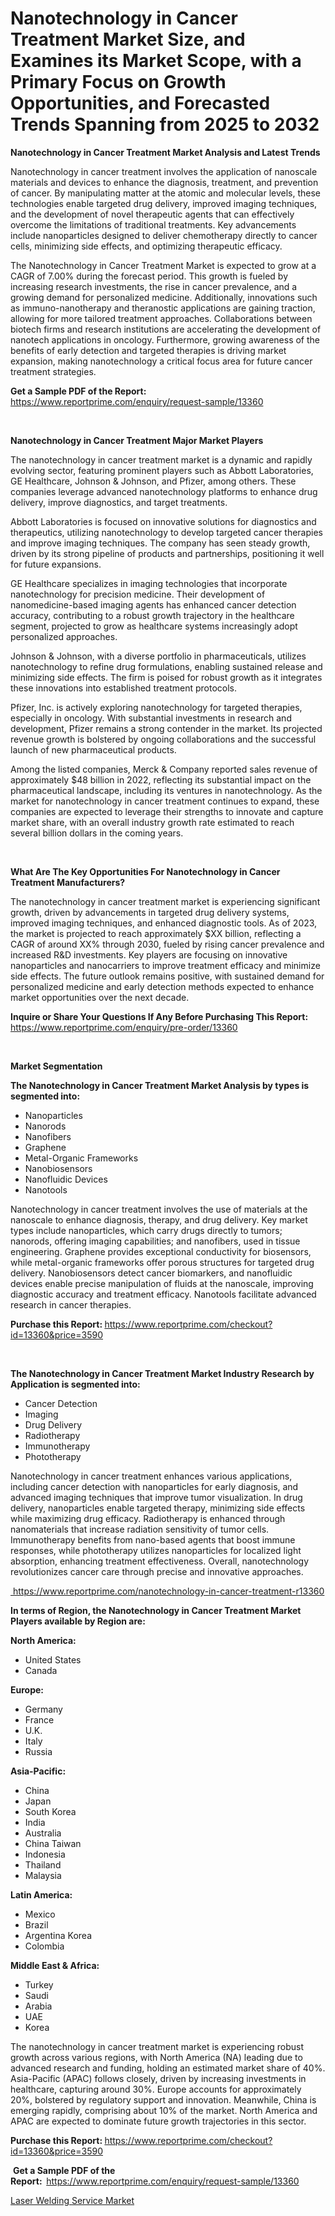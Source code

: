 <p><h1>Nanotechnology in Cancer Treatment Market Size, and Examines its Market Scope, with a Primary Focus on Growth Opportunities, and Forecasted Trends Spanning from 2025 to 2032</h1></p><p><strong>Nanotechnology in Cancer Treatment Market Analysis and Latest Trends</strong></p>
<p><p>Nanotechnology in cancer treatment involves the application of nanoscale materials and devices to enhance the diagnosis, treatment, and prevention of cancer. By manipulating matter at the atomic and molecular levels, these technologies enable targeted drug delivery, improved imaging techniques, and the development of novel therapeutic agents that can effectively overcome the limitations of traditional treatments. Key advancements include nanoparticles designed to deliver chemotherapy directly to cancer cells, minimizing side effects, and optimizing therapeutic efficacy.</p><p>The Nanotechnology in Cancer Treatment Market is expected to grow at a CAGR of 7.00% during the forecast period. This growth is fueled by increasing research investments, the rise in cancer prevalence, and a growing demand for personalized medicine. Additionally, innovations such as immuno-nanotherapy and theranostic applications are gaining traction, allowing for more tailored treatment approaches. Collaborations between biotech firms and research institutions are accelerating the development of nanotech applications in oncology. Furthermore, growing awareness of the benefits of early detection and targeted therapies is driving market expansion, making nanotechnology a critical focus area for future cancer treatment strategies.</p></p>
<p><strong>Get a Sample PDF of the Report:&nbsp;</strong> <a href="https://www.reportprime.com/enquiry/request-sample/13360?utm_campaign=2931&utm_medium=2&utm_source=Github&utm_content=ia&utm_term=20032025&utm_id=nanotechnology-in-cancer-treatment">https://www.reportprime.com/enquiry/request-sample/13360</a></p>
<p>&nbsp;</p>
<p><strong>Nanotechnology in Cancer Treatment Major Market Players</strong></p>
<p><p>The nanotechnology in cancer treatment market is a dynamic and rapidly evolving sector, featuring prominent players such as Abbott Laboratories, GE Healthcare, Johnson & Johnson, and Pfizer, among others. These companies leverage advanced nanotechnology platforms to enhance drug delivery, improve diagnostics, and target treatments.</p><p>Abbott Laboratories is focused on innovative solutions for diagnostics and therapeutics, utilizing nanotechnology to develop targeted cancer therapies and improve imaging techniques. The company has seen steady growth, driven by its strong pipeline of products and partnerships, positioning it well for future expansions.</p><p>GE Healthcare specializes in imaging technologies that incorporate nanotechnology for precision medicine. Their development of nanomedicine-based imaging agents has enhanced cancer detection accuracy, contributing to a robust growth trajectory in the healthcare segment, projected to grow as healthcare systems increasingly adopt personalized approaches.</p><p>Johnson & Johnson, with a diverse portfolio in pharmaceuticals, utilizes nanotechnology to refine drug formulations, enabling sustained release and minimizing side effects. The firm is poised for robust growth as it integrates these innovations into established treatment protocols.</p><p>Pfizer, Inc. is actively exploring nanotechnology for targeted therapies, especially in oncology. With substantial investments in research and development, Pfizer remains a strong contender in the market. Its projected revenue growth is bolstered by ongoing collaborations and the successful launch of new pharmaceutical products.</p><p>Among the listed companies, Merck & Company reported sales revenue of approximately $48 billion in 2022, reflecting its substantial impact on the pharmaceutical landscape, including its ventures in nanotechnology. As the market for nanotechnology in cancer treatment continues to expand, these companies are expected to leverage their strengths to innovate and capture market share, with an overall industry growth rate estimated to reach several billion dollars in the coming years.</p></p>
<p>&nbsp;</p>
<p><strong>What Are The Key Opportunities For Nanotechnology in Cancer Treatment Manufacturers?</strong></p>
<p><p>The nanotechnology in cancer treatment market is experiencing significant growth, driven by advancements in targeted drug delivery systems, improved imaging techniques, and enhanced diagnostic tools. As of 2023, the market is projected to reach approximately $XX billion, reflecting a CAGR of around XX% through 2030, fueled by rising cancer prevalence and increased R&D investments. Key players are focusing on innovative nanoparticles and nanocarriers to improve treatment efficacy and minimize side effects. The future outlook remains positive, with sustained demand for personalized medicine and early detection methods expected to enhance market opportunities over the next decade.</p></p>
<p><strong>Inquire or Share Your Questions If Any Before Purchasing This Report:</strong> <a href="https://www.reportprime.com/enquiry/pre-order/13360?utm_campaign=2931&utm_medium=2&utm_source=Github&utm_content=ia&utm_term=20032025&utm_id=nanotechnology-in-cancer-treatment">https://www.reportprime.com/enquiry/pre-order/13360</a></p>
<p>&nbsp;</p>
<p><strong>Market Segmentation</strong></p>
<p><strong>The Nanotechnology in Cancer Treatment Market Analysis by types is segmented into:</strong></p>
<p><ul><li>Nanoparticles</li><li>Nanorods</li><li>Nanofibers</li><li>Graphene</li><li>Metal-Organic Frameworks</li><li>Nanobiosensors</li><li>Nanofluidic Devices</li><li>Nanotools</li></ul></p>
<p><p>Nanotechnology in cancer treatment involves the use of materials at the nanoscale to enhance diagnosis, therapy, and drug delivery. Key market types include nanoparticles, which carry drugs directly to tumors; nanorods, offering imaging capabilities; and nanofibers, used in tissue engineering. Graphene provides exceptional conductivity for biosensors, while metal-organic frameworks offer porous structures for targeted drug delivery. Nanobiosensors detect cancer biomarkers, and nanofluidic devices enable precise manipulation of fluids at the nanoscale, improving diagnostic accuracy and treatment efficacy. Nanotools facilitate advanced research in cancer therapies.</p></p>
<p><strong>Purchase this Report:&nbsp;</strong><a href="https://www.reportprime.com/checkout?id=13360&price=3590&utm_campaign=2931&utm_medium=2&utm_source=Github&utm_content=ia&utm_term=20032025&utm_id=nanotechnology-in-cancer-treatment">https://www.reportprime.com/checkout?id=13360&price=3590</a></p>
<p>&nbsp;</p>
<p><strong>The Nanotechnology in Cancer Treatment Market Industry Research by Application is segmented into:</strong></p>
<p><ul><li>Cancer Detection</li><li>Imaging</li><li>Drug Delivery</li><li>Radiotherapy</li><li>Immunotherapy</li><li>Phototherapy</li></ul></p>
<p><p>Nanotechnology in cancer treatment enhances various applications, including cancer detection with nanoparticles for early diagnosis, and advanced imaging techniques that improve tumor visualization. In drug delivery, nanoparticles enable targeted therapy, minimizing side effects while maximizing drug efficacy. Radiotherapy is enhanced through nanomaterials that increase radiation sensitivity of tumor cells. Immunotherapy benefits from nano-based agents that boost immune responses, while phototherapy utilizes nanoparticles for localized light absorption, enhancing treatment effectiveness. Overall, nanotechnology revolutionizes cancer care through precise and innovative approaches.</p></p>
<p><a href="https://www.reportprime.com/nanotechnology-in-cancer-treatment-r13360?utm_campaign=2931&utm_medium=2&utm_source=Github&utm_content=ia&utm_term=20032025&utm_id=nanotechnology-in-cancer-treatment">&nbsp;https://www.reportprime.com/nanotechnology-in-cancer-treatment-r13360</a></p>
<p><strong>In terms of Region, the Nanotechnology in Cancer Treatment Market Players available by Region are:</strong></p>
<p>
    <p> <strong> North America: </strong>
        <ul>
            <li>United States</li>
            <li>Canada</li>
        </ul>
        </p> 
    <p> <strong> Europe: </strong>
        <ul>
            <li>Germany</li>
            <li>France</li>
            <li>U.K.</li>
            <li>Italy</li>
            <li>Russia</li>
        </ul>
        </p> 
    <p> <strong> Asia-Pacific: </strong>
        <ul>
            <li>China</li>
            <li>Japan</li>
            <li>South Korea</li>
            <li>India</li>
            <li>Australia</li>
            <li>China Taiwan</li>
            <li>Indonesia</li>
            <li>Thailand</li>
            <li>Malaysia</li>
        </ul>
        </p> 
    <p> <strong> Latin America: </strong>
        <ul>
            <li>Mexico</li>
            <li>Brazil</li>
            <li>Argentina Korea</li>
            <li>Colombia</li>
        </ul>
        </p> 
    <p> <strong> Middle East & Africa: </strong>
        <ul>
            <li>Turkey</li>
            <li>Saudi</li>
            <li>Arabia</li>
            <li>UAE</li>
            <li>Korea</li>
        </ul>
    </p>
    </p>
<p><p>The nanotechnology in cancer treatment market is experiencing robust growth across various regions, with North America (NA) leading due to advanced research and funding, holding an estimated market share of 40%. Asia-Pacific (APAC) follows closely, driven by increasing investments in healthcare, capturing around 30%. Europe accounts for approximately 20%, bolstered by regulatory support and innovation. Meanwhile, China is emerging rapidly, comprising about 10% of the market. North America and APAC are expected to dominate future growth trajectories in this sector.</p></p>
<p><strong>Purchase this Report: </strong><a href="https://www.reportprime.com/checkout?id=13360&price=3590&utm_campaign=2931&utm_medium=2&utm_source=Github&utm_content=ia&utm_term=20032025&utm_id=nanotechnology-in-cancer-treatment">https://www.reportprime.com/checkout?id=13360&price=3590</a></p>
<p>&nbsp;<strong>Get a Sample PDF of the Report:&nbsp;&nbsp;</strong><a href="https://www.reportprime.com/enquiry/request-sample/13360?utm_campaign=2931&utm_medium=2&utm_source=Github&utm_content=ia&utm_term=20032025&utm_id=nanotechnology-in-cancer-treatment">https://www.reportprime.com/enquiry/request-sample/13360</a></p>
<p><strong></strong></p>
<p><p><a href="https://github.com/berbelsagwan/Market-Research-Report-List-1/blob/main/laser-welding-service-market.md?utm_campaign=2931&utm_medium=2&utm_source=Github&utm_content=ia&utm_term=20032025&utm_id=nanotechnology-in-cancer-treatment">Laser Welding Service Market</a></p></p>